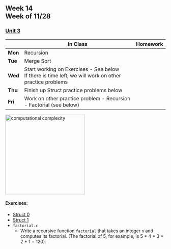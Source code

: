 ## Week 14 <br>Week of 11/28

### [Unit 3](/apcsp/curriculum/3)

  |       |In Class               |Homework   |
  |-------|---------              |---------  |
  |**Mon**|Recursion | |
  |**Tue**|Merge Sort | |
  |**Wed**|Start working on Exercises - See below<br>If there is time left, we will work on other practice problems | |
  |**Thu**|Finish up Struct practice problems below | |
  |**Fri**|Work on other practice problem - Recursion - Factorial (see below) | |


<meta http-equiv="refresh" content="300"/>
  
<img src="https://i.ytimg.com/vi/47GRtdHOKMg/maxresdefault.jpg" alt="computational complexity" height="250">


#### Exercises:  
- [Struct 0](https://lab.cs50.io/candib80/cs50labs/c/struct0/)
- [Struct 1](https://lab.cs50.io/candib80/cs50labs/c/struct1/)
- `factorial.c`
  - Write a recursive function `factorial` that takes an integer `n` and computes its factorial. (The factorial of 5, for example, is 5 * 4 * 3 * 2 * 1 = 120).
